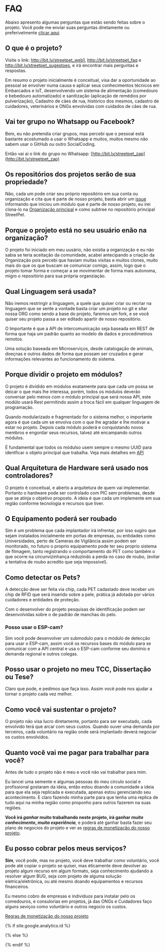 FAQ
===

Abaixo apresento algumas perguntas que estão sendo feitas sobre o projeto. Você pode me enviar suas perguntas diretamente ou preferivelmente [clicar aqui](http://streetpet_sugestoes)

## O que é o projeto?

Visite o link: http://bit.ly/streetpet_web1, http://bit.ly/streetpet_faq e http://bit.ly/streetpet_sugestoes, e irá encontrar mais perguntas e respostas.

Em resumo o projeto inicialmente é conceitual, visa dar a oportunidade ao pessoal se envolver numa causa e aplicar seus conhecimentos técnicos em Embarcados e IoT, desenvolvendo um sistema de alimentação (comedouro e bebedouro automatizado) e sanitização (aplicação de remédios por pulverização), Cadastro de cães de rua, histórico dos mesmos, cadastro de cuidadores, veterinários e ONGs envolvidas com cuidados de cães de rua.

## Vai ter grupo no Whatsapp ou Facebook?

Bem, eu não pretendia criar grupos, mas percebi que o pessoal está bastante acostumado a usar o Whatsapp e muitos, muitos mesmo não sabem usar o GitHub ou outro SocialCoding.

Então vai ai o link do grupo no Whatsapp: [http://bit.ly/streetpet_zap](http://bit.ly/streetpet_zap)

## Os repositórios dos projetos serão de sua propriedade?

Não, cada um pode criar seu próprio repositório em sua conta ou organização e cita que é parte de nosso projeto, basta abrir um [issue](http://bit.ly/streetpet_sugestoes) informando que iniciou um módulo que é parte de nosso projeto, eu irei clona-lo na [Organização principal](http://bit.ly/streetpetorg) e como subtree no repositório principal StreetPet.

## Porque o projeto está no seu usuário enão na organização?

O projeto foi iniciado em meu uusário, não existia a organização e eu não sabia se teria aceitação da comunidade, acabei antecipando a criação da Organização pois percebi que haviam muitas visitas e muitos clones, muito mais do que os que buscam se comunicar comigo, assim, logo que o projeto tomar forma e começar a se movimentar de forma mais autonoma, migro o repositório para sua própria organziação.

## Qual Linguagem será usada?

Não iremos restringir a linguagem, a quele que quiser criar ou recriar na linguagem que se sente a vontade basta criar um projeto no git e sitar nossa ORG como sendo a base do projeto, faremos um fork, e se você quiser seu projeto passa a ser editado apartir de nosso repositório.

O Importante é que a API de intercomunicação seja baseada em REST de forma que haja um padrão quanto ao modelo de dados e procedimetnos remotos. 

Uma solução baseada em Microserviços, desde catalogação de animais, doeçnas e outros dados de forma que possam ser cruzados e gerar informações relevantes ao funcionamento do sistema.

## Porque dividir o projeto em módulos?

O projeto é dividido em módulos exatamente para que cada um possa se deicar o que mais lhe interessa, porém, todos os módulos deverão conversar pelo menos com o  módulo principal que será nossa API, este modúlo usará Rest permitindo assim a troca fácil em qualquer linguagem de programação.

Quando modularizado e fragmentado for o sistema melhor, o importante agora é que cada um se envolva com o que lhe agradar e lhe motivar a estar no projeto. Depois cada módulo poderá e conquistando novos membros e engordar seus recursos, talvez até encampando outros módulos.

É fundamental que todos os módulso usem sempre o mesmo UUID para identficar o objeto principal que trabalha. Veja mais detalhes em [API](./API.md)

## Qual Arquitetura de Hardware será usado nos controladores?

O projeto é conceitual, e aberto a arquitetura de quem vai implementar. Portanto o hardware pode ser controlado com PIC sem problemas, desde que se atinja o objetivo proposto. A ideia é que cada um implemente em sua região conforme tecnologia e recursos que tiver.

## O Equipamento poderá ser roubado

Sim é um problema que cada implantador irá infrentar, por isso sugiro que sejam instalados inicialmente em portas de empresas, ou entidades como Universidades, perto de Cameras de Vigilância assim podem ser monitorado, no futuro o proprio equipamento pode ter seu proprio sistema de filmagem, tanto registrando o comportamento do PET como também o que ocorre na circunvizinhança reduzindo a perda no caso de roubo, (evitar a tentativa de roubo acredito que seja impossível).

## Como detectar os Pets?

A detecção deve ser feita via chip, cada PET cadastado deve receber um chip de RFID que será inserido sobre a pele, prática já adotada por vários cuidadores e entidades de proteção.

Com o desenvolver do projeto pesquisas de identificação podem ser desenvolvidas sobre o de padrão de manchas do pelo.

### Posso usar o ESP-cam?

Sim você pode desenvolver um submodulo para o módulo de detecção para usar o ESP-cam, assim você os recursos bases do módulo para se comunicar com a API central e usa o ESP-cam conforme seu domínio e demanda regional e outros colegas.

## Posso usar o projeto no meu TCC, Dissertação ou Tese?

Claro que pode, e pedimos que faça isso. Assim você pode nos  ajudar a tornar o projeto cada vez melhor.

## Como você vai sustentar o projeto?

O projeto não visa lucro diretamente, portanto para ser executado, cada envolvido terá que arcar com seus custos. Quando ouver uma demanda por terceiros, cada voluntário na região onde será implantado deverá negociar os custos envolvidos.

## Quanto você vai me pagar para trabalhar para você?

Antes de tudo o projeto não é meu e você não vai trabalhar para mim. 

Eu lancei uma semente e algumas pessoas do meu circulo social e profissional gostaram da ideia, então estou doando a comunidade a ideia para que ela seja replicada e executada, apenas estou gerenciando seu acontecimento. E claro fazendo minha parte para que tenha uma replica de tudo aqui na minha região como proponho para outros fazerem na suas regiões.

**Você irá _ganhar_ muito trabalhando neste projeto, irá ganhar _muito conhecimento_, _muita experiência_**, e poderá até ganhar basta fazer seu plano de negocios do projeto e ver as [regras de monetização do nosso projeto](./monetizacao.md).

## Eu posso cobrar pelos meus serviços?

**Sim**, você pode, mas no projeto, você deve trabalhar como voluntário, você pode até copiar o projeto se quiser, mas éticamente deve devolver ao projeto algum recurso em algum formato, seja conhecimento ajudando a resolver algum BUG, seja com projeto de alguma solução eletrica/eletrônica, ou até mesmo doando equipamentos e recursos financeiros.

Eu mesmo cobro de empresas e individuos para instalar pelo os comedouros, e consulorias em projetos, já das ONGs e Cuidadores faço alguns seviços como voluntário e outros negocio os custos.

[Regras de monetização do nosso projeto](./monetizacao.md)

{% if site.google.analytics.id %} 
<!-- google analytics -->
<script>
(function(i,s,o,g,r,a,m){i['GoogleAnalyticsObject']=r;i[r]=i[r]||function(){
 (i[r].q=i[r].q||[]).push(arguments)},i[r].l=1*new Date();a=s.createElement(o),
 m=s.getElementsByTagName(o)[0];a.async=1;a.src=g;m.parentNode.insertBefore(a,m)
 })(window,document,'script','//www.google-analytics.com/analytics.js','ga');
ga('create', '{{ site.google.analytics.id }}', '{%if site.google.analytics.domain %}{{ site.google.analytics.domain }}{% else %}auto{% endif %}');
ga('require', 'displayfeatures');
ga('send', 'pageview');
</script>
<!-- fim google analytics -->
{% else %}
<!-- sem google analytics -->
{% endif %}
